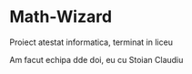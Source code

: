 # Math-Wizard

Proiect atestat informatica, terminat in liceu

Am facut echipa dde doi, eu cu Stoian Claudiu
